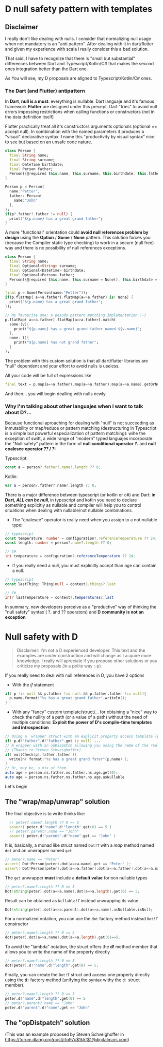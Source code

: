 # D null safety pattern with templates

## Disclaimer

I really don't like dealing with nulls.  I consider that normalizing null usage when not mandatory is an "anti pattern".  After dealing with it in dart/flutter and given my experience with scala i really consider this a bad solution.  

That said, I have to recognize that there is "small but substantial" differences between Dart and Typescript/Kotlin/C# that makes the second ones integration better than the Dart one.

As You will see, my D proposals are aligned to Typescript/Kotlin/C# ones.

### The Dart (and Flutter) antipattern

In **Dart**, **null is a must**:  everything is nullable. Dart languaje and it's famous framework **Flutter** are designed under this precept. Dart "tries" to avoid null errors impossing restrictions when calling functions or constructors (not in the data definition itself)

Flutter practically treat all it's constructors arguments optionals (optional == accept null).   In combination with the named parameters it produces a "visual" declarative syntax:  I name this "productivity by visual syntax" nice to see but based on an unsafe code nature.

```Dart
class Person {
  final String name;
  final String surname;
  final DateTime birthdate;
  final Person father;
  Person({@required this.name, this.surname, this.birthdate, this.father});
}

Person p = Person(
  name:"Petter", 
  father: Person(
    name:"John"
  ),
);
if(p?.father?.father != null) {
  print("${p.name} has a great grand father";
}
```

A more "functional" orientation could **avoid null references problem by design** using the **Option** / **Some** / **None** pattern.
This solution forces you (because the Compiler static type checking) to work in a secure (null free) way and there is no possibility of null references exceptions.  

```Dart
class Person {
  final String name;
  final Optional<String> surname;
  final Optional<DateTime> birthdate;
  final Optional<Person> father;
  Person({@required this.name, this.surname = None(), this.birthdate = None(), this.father = None()});
}

final p = Some(Person(name:"Petter"));
if(p.flatMap( a=>a.father).flatMap(a=>a.father) is! None) {
  print("${p.name} has a great grand father";
});

// My favourite one: a pesudo pattern matching implementation :-)
p.flatMap( a=>a.father).flatMap(a=>a.father).match( 
  some:(v){  
    print("${p.name} has a great grand father named ${v.name}"; 
  }, 
  none: (){ 
    print("${p.name} has not grand father";
  }
);
```

The problem with this custom solution is that all dart/flutter libraries are "null" dependent and your effort to avoid nulls is useless.

All your code will be full of expressions like
```Dart
final text = p.map(a=>a.father).map(a=>a.father).map(a=>a.name).getOrNull();
```
And then... you will begin dealling with nulls newly.

### Why I'm talking about other languajes when I want to talk about D?... 

Because functional aproaching for dealing with "null" is not succeeding as inmutability or map/reduce or pattern matching (destructuring in Typescript is a simple but powerful especialization of pattern matching):  wihe the exception of switt, a wide range of "modern" typed languajes incorporate the "Null safety" pattern in the form of **null conditional operator _?._** and **null coalesce operator _??_ / _?:_**

Typescript:
```ts
const a = person?.father?.name?.length ?? 0;
```

Kotlin:
```kotlin
var a = person?.father?.name?.length ?: 0;
```

There is a major difference between typescript (or kotlin or c#) and Dart: **in Dart, _ALL can be null_**, in typescript and kotlin you need to declare something explicitly as nullable and compiler will help you to control situations when dealing with nullable/not nullable combinations.  

* The "coalesce" operator is really need when you assign to a not nullable type:

```typescript
// typescript
const temperature: number = configuration?.referenceTemperature ?? 24;
const length: number = person?.name?.length ?? 0;
```
```c#
// C#
int temperature = configuration?.referenceTemperature ?? 24;
```

* If you really need a null, you must explicitly accept than age can contain a null.

```typescript
// Typescript
const lastThing: Thing|null = context?.things?.last
```
```c#
// C#
int? lastTemperature = context?.temperatures?.last
```

In summary, new developers perceive as a "productive" way of thinking the "null safety" syntax ( ?. and ?? operators) and **D community is not an exception**

# Null safety with D

>
> Disclaimer: I'm not a D experienced developer.  This text and the examples are under construction and will change as I acquire more knowledge.
> I really will apreciate if you propose other solutions or you criticize my proposals (in a polite way :-p)
>

If you really need to deal with null references in D, you have 2 options 

* With the *if* statement

```D
if( p !is null && p.father !is null && p.father.father !is null){
  p.name.format!"%s has a great grand father".writeln();
}
```
* With any "fancy" custom template/struct/... for obtaining a "nice" way to check the nullity of a path (or a value of a path) without the need of multiple conditions:  **Exploit the power of D's compile-time templates and introspection**

```D
// Using a  wrapper struct with an explicit property access template (p!"property") and an uwrapper method (get)
if( p.d!"father".d!"father".get is null) ...
// A wrapper with an opDispatch allowing you using the name of the real properties to check it's nullity:
// (Thanks to Steven Schveighoffer)
if( nullCheck(p).father.father ){
  writeln( format!"%s has a great grand fater"(p.name) );
}
// Or, may be, a mix of them
auto age = person.ns.father.ns.father.ns.age.get(0);
auto age = person.ns.father.ns.father.ns.age.asNullable
```

Let's begin

## The  "wrap/map/unwrap" solution

The final objective is to write thinks like:
```D
  // peter?.name?.length ?? 0 == 5
  assert( peter.d!"name".d!"length".get(0) == 5 )
  // peter?.parent?.name == "John"
  assert( peter.d!"parent".d!"name".get == "John" )
```
  
It is, basically, a monad like struct named ``Dot!T`` with a *map* method named ``dot`` and an unwrapper named ``get``

```D
// peter?.name == "Peter"
assert( Dot!Person(peter).dot(a=>a.name).get == "Peter" );
assert( Dot!Person(peter).dot(a=>a.father).dot(a=>a.father).dot(a=>a.name).get is null );
```

The ``get`` unwrapper **must** include a **default value** for non nullable types
  
```D
// peter?.name?.length ?? 0 == 5
Dot!string(peter).dot(a=>a.name).dot(a=>a.length).get(0) == 5;
```

Result can be obtained as ``Nullable!T`` instead unwrapping its value

```D
Dot!string(peter).dot(a=>a.parent).dot(a=>a.name).asNullable.isNull;
```

For a normalized notation, you can use the ``dot`` factory method instead ``Dot!T`` constructor

```D
// peter?.name?.length ?? 0 == 5
dot(peter).dot(a=>a.name).dot(a=>a.length).get(0)==5;
```

To avoid the "lambda" notation, the struct offers the **d!** method member that allows you to write the name of the property directly

```D
// peter?.name?.length ?? 0 == 5
dot(peter).d!"name".d!"length".get(0) == 5;
```

Finally, you can create the ``Dot!T`` struct and access one property directly using the **``d!``** factory method (unifying the syntax withy the ``d!`` struct member).

```D
// peter?.name?.length ?? 0 == 5
peter.d!"name".d!"length".get(0) == 5
// peter?.parent?.name == "John"
peter.d!"parent".d!"name".get == "John"
```

## The "opDistpatch" solution

(This was an example proposed by Steven Schveighoffer in https://forum.dlang.org/post/rtq97c$1k5f$1@digitalmars.com)
